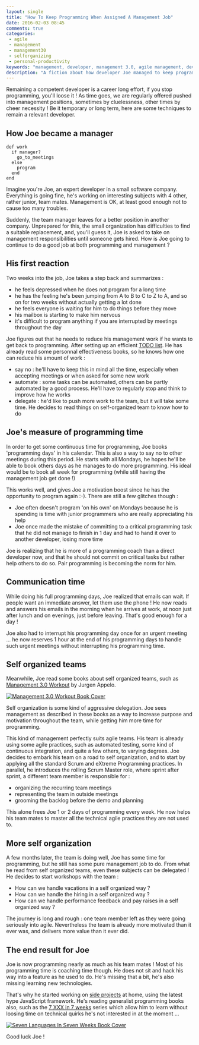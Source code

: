 ```yaml
---
layout: single
title: "How To Keep Programming When Assigned A Management Job"
date: 2016-02-03 08:45
comments: true
categories:
 - agile
 - management
 - management30
 - selforganizing
 - personal-productivity
keywords: "management, developer, management 3.0, agile management, developer manager"
description: "A fiction about how developer Joe managed to keep programming while he became a manager"
---
```

Remaining a competent developer is a career long effort, if you stop programming, you'll loose it ! As time goes, we are regularly ~~offered~~ pushed into management positions, sometimes by cluelessness, other times by cheer necessity ! Be it temporary or long term, here are some techniques to remain a relevant developer.

## How Joe became a manager

```
def work
  if manager?
    go_to_meetings
  else
    program
  end
end
```

Imagine you're Joe, an expert developer in a small software company. Everything is going fine, he's working on interesting subjects with 4 other, rather junior, team mates. Management is OK, at least good enough not to cause too many troubles.

Suddenly, the team manager leaves for a better position in another company. Unprepared for this, the small organization has difficulties to find a suitable replacement, and, you'll guess it, Joe is asked to take on management responsibilities until someone gets hired. How is Joe going to continue to do a good job at both programming and management ?

## His first reaction

Two weeks into the job, Joe takes a step back and summarizes :

* he feels depressed when he does not program for a long time
* he has the feeling he's been jumping from A to B to C to Z to A, and so on for two weeks without actually getting a lot done
* he feels everyone is waiting for him to do things before they move
* his mailbox is starting to make him nervous
* it's difficult to program anything if you are interrupted by meetings throughout the day

Joe figures out that he needs to reduce his management work if he wants to get back to programming.  After setting up an efficient [TODO list](bye-bye-programmers-todo-list-hello-personnal-kanban-on-jira/). He has already read some personnal effectiveness books, so he knows how one can reduce his amount of work :

* say no : he'll have to keep this in mind all the time, especially when accepting meetings or when asked for some new work
* automate : some tasks can be automated, others can be partly automated by a good process. He'll have to regularly stop and think to improve how he works
* delegate : he'd like to push more work to the team, but it will take some time. He decides to read things on self-organized team to know how to do

## Joe's measure of programming time

In order to get some continuous time for programming, Joe books 'programming days' in his calendar. This is also a way to say no to other meetings during this period. He starts with all Mondays, he hopes he'll be able to book others days as he manages to do more programming. His ideal would be to book all week for programming (while still having the management job get done !)

This works well, and gives Joe a motivation boost since he has the opportunity to program again :-). There are still a few glitches though :

* Joe often doesn't program 'on his own' on Mondays because he is spending is time with junior programmers who are really appreciating his help
* Joe once made the mistake of committing to a critical programming task that he did not manage to finish in 1 day and had to hand it over to another developer, losing more time

Joe is realizing that he is more of a programming coach than a direct developer now, and that he should not commit on critical tasks but rather help others to do so. Pair programming is becoming the norm for him.

## Communication time

While doing his full programming days, Joe realized that emails can wait. If people want an immediate answer, let them use the phone ! He now reads and answers his emails in the morning when he arrives at work, at noon just after lunch and on evenings, just before leaving. That's good enough for a day !

Joe also had to interrupt his programming day once for an urgent meeting ... he now reserves 1 hour at the end of his programming days to handle such urgent meetings without interrupting his programming time.

## Self organized teams

Meanwhile, Joe read some books about self organized teams, such as [Management 3.0 Workout](http://www.amazon.com/Workout-Practices-Improve-Delight-Clients/dp/9492032023/ref=sr_1_1?tag=pbourgau-20&amp;ie=UTF8&qid=1454480226&sr=8-1&keywords=management+3.0+workout) by Jurgen Appelo.

[![Management 3.0 Workout Book Cover]({{site.url}}{{site.baseurl}}/imgs/2016-02-03-how-to-keep-programming-when-assigned-a-management-job/management-workout.jpg)](https://management30.com/product/workouts/)

Self organization is some kind of aggressive delegation. Joe sees management as described in these books as a way to increase purpose and motivation throughout the team, while getting him more time for programming.

This kind of management perfectly suits agile teams. His team is already using some agile practices, such as automated testing, some kind of continuous integration, and quite a few others, to varying degrees. Joe decides to embark his team on a road to self organization, and to start by applying all the standard Scrum and eXtreme Programming practices. In parallel, he introduces the rolling Scrum Master role, where sprint after sprint, a different team member is responsible for :

* organizing the recurring team meetings
* representing the team in outside meetings
* grooming the backlog before the demo and planning

This alone frees Joe 1 or 2 days of programming every week. He now helps his team mates to master all the technical agile practices they are not used to.

## More self organization

A few months later, the team is doing well, Joe has some time for programming, but he still has some pure management job to do. From what he read from self organized teams, even these subjects can be delegated ! He decides to start workshops with the team :

* How can we handle vacations in a self organized way ?
* How can we handle the hiring in a self organized way ?
* How can we handle performance feedback and pay raises in a self organized way ?

The journey is long and rough : one team member left as they were going seriously into agile. Nevertheless the team is already more motivated than it ever was, and delivers more value than it ever did.

## The end result for Joe

Joe is now programming nearly as much as his team mates ! Most of his programming time is coaching time though. He does not sit and hack his way into a feature as he used to do. He's missing that a bit, he's also missing learning new technologies.

That's why he started working on [side projects](/my-own-side-project-best-practices-after-reading-the-side-project-book) at home, using the latest hype JavaScript framework. He's reading generalist programming books also, such as the [7 XXX in 7 weeks](http://www.amazon.com/s/ref=nb_sb_noss_2?tag=pbourgau-20&amp;url=search-alias%3Daps&field-keywords=%22in+seven+weeks%22&rh=i%3Aaps%2Ck%3A%22in+seven+weeks%22) series which allow him to learn without loosing time on technical quirks he's not interested in at the moment ...

[![Seven Languages In Seven Weeks Book Cover]({{site.url}}{{site.baseurl}}/imgs/2016-02-03-how-to-keep-programming-when-assigned-a-management-job/7-languages.jpg)](http://www.amazon.com/Seven-Languages-Weeks-Programming-Programmers/dp/193435659X/ref=sr_1_1?tag=pbourgau-20&amp;ie=UTF8&qid=1454739459&sr=8-1&keywords=7+languages+in+7+weeks)

Good luck Joe !
